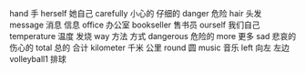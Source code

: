hand  手
herself 她自己
carefully 小心的 仔细的
danger  危险
hair  头发
message 消息 信息
office  办公室
bookseller 售书员
ourself 我们自己
temperature 温度 发烧
way   方法 方式
dangerous  危险的
more  更多
sad  悲哀的 伤心的
total  总的 合计
kilometer 千米 公里
round 圆
music  音乐
left  向左 左边
volleyball1  排球